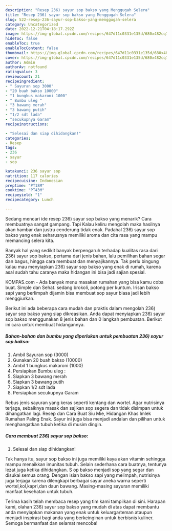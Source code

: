 ```yaml
---
description: "Resep 236) sayur sop bakso yang Menggugah Selera"
title: "Resep 236) sayur sop bakso yang Menggugah Selera"
slug: 522-resep-236-sayur-sop-bakso-yang-menggugah-selera
category: Uncategorized
date: 2022-12-21T04:18:17.292Z
image: https://img-global.cpcdn.com/recipes/647d11c0331e135d/680x482cq70/236-sayur-sop-bakso-foto-resep-utama.jpg
hideToc: false
enableToc: true
enableTocContent: false
thumbnail: https://img-global.cpcdn.com/recipes/647d11c0331e135d/680x482cq70/236-sayur-sop-bakso-foto-resep-utama.jpg
cover: https://img-global.cpcdn.com/recipes/647d11c0331e135d/680x482cq70/236-sayur-sop-bakso-foto-resep-utama.jpg
author: Admin
authorAv: notfound
ratingvalue: 3
reviewcount: 21
recipeingredient:
- " Sayuran sop 3000"
- "20 buah bakso 10000"
- "1 bungkus makaroni 1000"
- " Bumbu uleg "
- "3 bawang merah"
- "3 bawang putih"
- "1/2 sdt lada"
- "secukupnya Garam"
recipeinstructions:

- "Selesai dan siap dihidangkan!"
categories:
- Resep
tags:
- 236
- sayur
- sop

katakunci: 236 sayur sop 
nutrition: 117 calories
recipecuisine: Indonesian
preptime: "PT18M"
cooktime: "PT43M"
recipeyield: "1"
recipecategory: Lunch

---
```



Sedang mencari ide resep 236) sayur sop bakso yang menarik? Cara membuatnya sangat gampang. Tapi Kalau keliru mengolah maka hasilnya akan hambar dan justru cenderung tidak enak. Padahal 236) sayur sop bakso yang enak seharusnya memiliki aroma dan cita rasa yang mampu memancing selera kita.


Banyak hal yang sedikit banyak berpengaruh terhadap kualitas rasa dari 236) sayur sop bakso, pertama dari jenis bahan, lalu pemilihan bahan segar dan bagus, hingga cara membuat dan menyajikannya. Tak perlu bingung kalau mau menyiapkan 236) sayur sop bakso yang enak di rumah, karena asal sudah tahu caranya maka hidangan ini bisa jadi sajian spesial.

KOMPAS.com - Ada banyak menu masakan rumahan yang bisa kamu coba buat. Simple dan Sehat. sedang brokoli, potong per kuntum. Irisan bakso sapi yang berlimpah dijamin bisa membuat sop sayur biasa jadi lebih menggiurkan.


Berikut ini ada beberapa cara mudah dan praktis dalam mengolah 236) sayur sop bakso yang siap dikreasikan. Anda dapat menyiapkan 236) sayur sop bakso menggunakan 8 jenis bahan dan 0 langkah pembuatan. Berikut ini cara untuk membuat hidangannya.

<!--inarticleads1-->

##### Bahan-bahan dan bumbu yang diperlukan untuk pembuatan 236) sayur sop bakso:

1. Ambil  Sayuran sop (3000)
1. Gunakan 20 buah bakso (10000)
1. Ambil 1 bungkus makaroni (1000)
1. Persiapkan  Bumbu uleg :
1. Siapkan 3 bawang merah
1. Siapkan 3 bawang putih
1. Siapkan 1/2 sdt lada
1. Persiapkan secukupnya Garam


Rebus jenis sayuran yang keras seperti kentang dan wortel. Agar nutrisinya terjaga, sebaiknya masak dan sajikan sop segera dan tidak disimpan untuk dihangatkan lagi. Resep dan Cara Buat Siu Mie, Hidangan Khas Imlek Rumahan Paling Enak. Sayur ini juga bisa menjadi andalan dan pilihan untuk menghangatkan tubuh ketika di musim dingin. 

<!--inarticleads2-->

##### Cara membuat 236) sayur sop bakso:


1. Selesai dan siap dihidangkan!

Tak hanya itu, sayur sop bakso ini juga memiliki kaya akan vitamin sehingga mampu menaikkan imunitas tubuh. Selain sederhana cara buatnya, tentunya lezat juga ketika dihidangkan. S op bakso menjadi sop yang segar dan disukai semua orang. Dengan isian bakso sapi yang melimpah, nutrisinya juga terjaga karena dilengkapi berbagai sayur aneka warna seperti wortel,kol,kapri,dan daun bawang. Masing-masing sayuran memiliki manfaat kesehatan untuk tubuh. 

Terima kasih telah membaca resep yang tim kami tampilkan di sini. Harapan kami, olahan 236) sayur sop bakso yang mudah di atas dapat membantu anda menyiapkan makanan yang enak untuk keluarga/teman ataupun menjadi inspirasi bagi anda yang berkeinginan untuk berbisnis kuliner. Semoga bermanfaat dan selamat mencoba!
